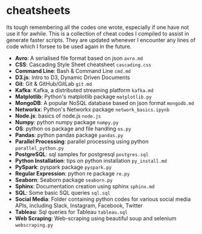 # cheatsheets
Its tough remembering all the codes one wrote, especially if one have not use it for awhile. This is a collection of cheat codes I compiled to assist in generate faster scripts. They are updated whenever I encounter any lines of code which I forsee to be used again in the future.

  * __Avro__: A serialised file format based on json `avro.md`
  * __CSS__: Cascading Style Sheet cheatsheet `cascading.css`
  * __Command Line__: Bash & Command Line `cmd.md`
  * __D3.js__: Intro to D3, Dynamic Driven Documents
  * __Git__: Git & GitHub/GitLab `git.md`
  * __Kafka__: Kafka, a distributed streaming platform `kafka.md`
  * __Matplotlib__: Python's matplotlib package `matplotlib.py`
  * __MongoDB__: A popular NoSQL database based on json format `mongodb.md`
  * __Networkx__: Python's Networkx package `network_basics.ipynb`
  * __Node.js__: basics of node.js `node.js`
  * __Numpy__: python numpy package `numpy.py`
  * __OS__: python os package and file handling `os.py`
  * __Pandas__: python pandas package `pandas.py`
  * __Parallel Processing__: parallel processing using python `parallel_python.py`
  * __PostgreSQL__: sql samples for postgresql `postgres.sql`
  * __Python Installation__: tips on python installation `py_install.md`
  * __PySpark__: pyspark package `pyspark.py`
  * __Regular Expression__: python re package `re.py`
  * __Seaborn__: Seaborn package `seaborn.py`
  * __Sphinx__: Documentation creation using sphinx `sphinx.md`
  * __SQL__: Some basic SQL queries `sql.sql`
  * __Social Media__: Folder containing python codes for various social media APIs, including Slack, Instagram, Facebook, Twitter
  * __Tableau__: Sql queries for Tableau `tableau.sql`
  * __Web Scraping__: Web-scraping using beautiful soup and selenium `webscraping.py`